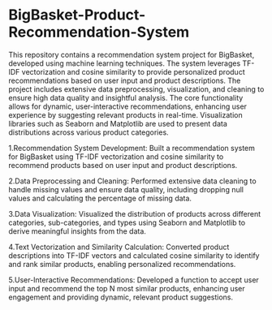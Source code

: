 # BigBasket-Product-Recommendation-System

This repository contains a recommendation system project for BigBasket, developed using machine learning techniques. The system leverages TF-IDF vectorization and cosine similarity to provide personalized product recommendations based on user input and product descriptions. The project includes extensive data preprocessing, visualization, and cleaning to ensure high data quality and insightful analysis. The core functionality allows for dynamic, user-interactive recommendations, enhancing user experience by suggesting relevant products in real-time. Visualization libraries such as Seaborn and Matplotlib are used to present data distributions across various product categories.

1.Recommendation System Development:
Built a recommendation system for BigBasket using TF-IDF vectorization and cosine similarity to recommend products based on user input and product descriptions.

2.Data Preprocessing and Cleaning:
Performed extensive data cleaning to handle missing values and ensure data quality, including dropping null values and calculating the percentage of missing data.

3.Data Visualization:
Visualized the distribution of products across different categories, sub-categories, and types using Seaborn and Matplotlib to derive meaningful insights from the data.

4.Text Vectorization and Similarity Calculation:
Converted product descriptions into TF-IDF vectors and calculated cosine similarity to identify and rank similar products, enabling personalized recommendations.

5.User-Interactive Recommendations:
Developed a function to accept user input and recommend the top N most similar products, enhancing user engagement and providing dynamic, relevant product suggestions.
